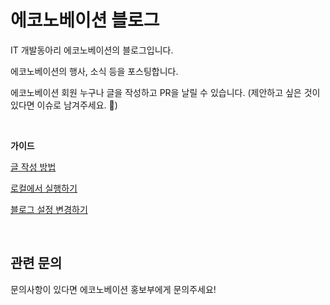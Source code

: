 # 에코노베이션 블로그

IT 개발동아리 에코노베이션의 블로그입니다.

에코노베이션의 행사, 소식 등을 포스팅합니다.

에코노베이션 회원 누구나 글을 작성하고 PR을 날릴 수 있습니다. (제안하고 싶은 것이 있다면 이슈로 남겨주세요. 👀)

<br/>

**가이드**

[글 작성 방법](/JNU-econovation.github.io/docs/글%20작성%20방법.md)

[로컬에서 실행하기](/JNU-econovation.github.io/docs/로컬에서%20실행하기.md)

[블로그 설정 변경하기](/JNU-econovation.github.io/docs/블로그%20설정%20변경하기.md)

<br/>

## 관련 문의

문의사항이 있다면 에코노베이션 홍보부에게 문의주세요!
